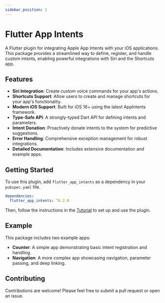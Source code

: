 ```yaml
---
sidebar_position: 1
---
```


# Flutter App Intents

A Flutter plugin for integrating Apple App Intents with your iOS applications. This package provides a streamlined way to define, register, and handle custom intents, enabling powerful integrations with Siri and the Shortcuts app.

## Features

- **Siri Integration**: Create custom voice commands for your app's actions.
- **Shortcuts Support**: Allow users to create and manage shortcuts for your app's functionality.
- **Modern iOS Support**: Built for iOS 16+ using the latest AppIntents framework.
- **Type-Safe API**: A strongly-typed Dart API for defining intents and parameters.
- **Intent Donation**: Proactively donate intents to the system for predictive suggestions.
- **Error Handling**: Comprehensive exception management for robust integrations.
- **Detailed Documentation**: Includes extensive documentation and example apps.

## Getting Started

To use this plugin, add `flutter_app_intents` as a dependency in your `pubspec.yaml` file.

```yaml
dependencies:
  flutter_app_intents: ^0.2.0
```

Then, follow the instructions in the [Tutorial](tutorial) to set up and use the plugin.

## Example

This package includes two example apps:
- **Counter**: A simple app demonstrating basic intent registration and handling.
- **Navigation**: A more complex app showcasing navigation, parameter passing, and deep linking.

## Contributing

Contributions are welcome! Please feel free to submit a pull request or open an issue.